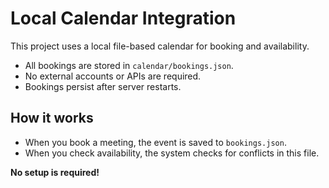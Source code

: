 # Local Calendar Integration

This project uses a local file-based calendar for booking and availability.

- All bookings are stored in `calendar/bookings.json`.
- No external accounts or APIs are required.
- Bookings persist after server restarts.

## How it works
- When you book a meeting, the event is saved to `bookings.json`.
- When you check availability, the system checks for conflicts in this file.

**No setup is required!** 